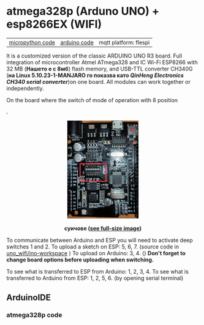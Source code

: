 # atmega328p (Arduno UNO) + esp8266EX (WIFI)

|                       |                             |                       |
| --------------------- | --------------------------- | --------------------- |
| [micropython code](#) | [arduino code](#arduinoide) | mqtt platform: flespi |

It is a customized version of the classic ARDUINO UNO R3 board. Full integration of microcontroller Atmel ATmega328 and IC Wi-Fi ESP8266 with 32 MB (__Нашето е с 8мб__) flash memory, and USB-TTL converter CH340G (__на Linux 5.10.23-1-MANJARO го показва като *QinHeng Electronics CH340 serial converter*__)on one board. All modules can work together or independently.



On the board where the switch of mode of operation with 8 position

<img src="/home/alexander/GitHub/IoT-dev-setup/docs/assets/images/uno_wifi/eight_switch.jpg" style="zoom: 25%;" />

**<p style="text-align: center;"> <img src="../../assets/images/uno_wifi/eight_switch.jpg" style="zoom: 25%;" /> </p>** **<p style="text-align: center;"> суичове (<a href="../../assets/images/uno_wifi/eight_switch.jpg">see full-size image</a>) </p>**

To communicate between Arduino and ESP you will need to activate deep switches 1 and 2.
To upload a sketch on ESP: 5, 6, 7. (source code in [uno_wifi/ino-workspace](https://github.com/46265z/IoT-dev-setup/tree/main/devices/uno_wifi/ino-workspace) )
To upload on Arduino: 3, 4. ()
**Don't forget to change board options before uploading when switching.**

To see what is transferred to ESP from Arduino: 1, 2, 3, 4.
To see what is transferred to Arduino from ESP: 1, 2, 5, 6.
(by opening serial terminal)

## ArduinoIDE

### atmega328p code

